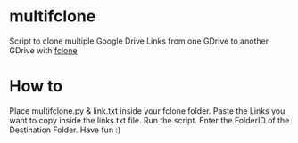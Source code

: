# multifclone
Script to clone multiple Google Drive Links from one GDrive to another GDrive with [fclone](https://github.com/mawaya/rclone "Fclone Repo")

# How to
Place multifclone.py & link.txt inside your fclone folder.
Paste the Links you want to copy inside the links.txt file.
Run the script.
Enter the FolderID of the Destination Folder.
Have fun :)
